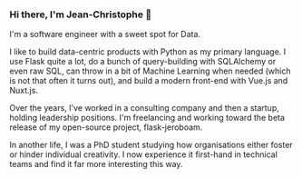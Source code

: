 ### Hi there, I'm Jean-Christophe 👋

I'm a software engineer with a sweet spot for Data.

I like to build data-centric products with Python as my primary language. I use Flask quite a lot, do a bunch of query-building with SQLAlchemy or even raw SQL, can throw in a bit of Machine Learning when needed (which is not that often it turns out), and build a modern front-end with Vue.js and Nuxt.js.

Over the years, I've worked in a consulting company and then a startup, holding leadership positions. I'm freelancing and working toward the beta release of my open-source project, flask-jeroboam.

In another life, I was a PhD student studying how organisations either foster or hinder individual creativity. I now experience it first-hand in technical teams and find it far more interesting this way.
<!--
**jcbianic/jcbianic** is a ✨ _special_ ✨ repository because its `README.md` (this file) appears on your GitHub profile.

Here are some ideas to get you started:

- 🔭 I’m currently working on ...
- 🌱 I’m currently learning ...
- 👯 I’m looking to collaborate on ...
- 🤔 I’m looking for help with ...
- 💬 Ask me about ...
- 📫 How to reach me: ...
- 😄 Pronouns: ...
- ⚡ Fun fact: ...
-->
